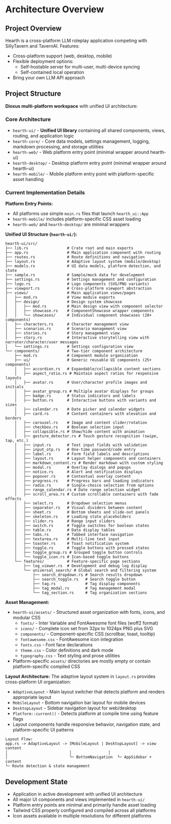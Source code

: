# Architecture Overview

## Project Overview

Hearth is a cross-platform LLM roleplay application competing with SillyTavern and TavernAI. Features:
- Cross-platform support (web, desktop, mobile)
- Flexible deployment options:
  - Self-hostable server for multi-user, multi-device syncing
  - Self-contained local operation
- Bring your own LLM API approach

## Project Structure

**Dioxus multi-platform workspace** with unified UI architecture:

### Core Architecture
- `hearth-ui/` - **Unified UI library** containing all shared components, views, routing, and application logic
- `hearth-core/` - Core data models, settings management, logging, markdown processing, and storage utilities
- `hearth-web/` - Web platform entry point (minimal wrapper around hearth-ui)
- `hearth-desktop/` - Desktop platform entry point (minimal wrapper around hearth-ui)
- `hearth-mobile/` - Mobile platform entry point with platform-specific asset handling

### Current Implementation Details

**Platform Entry Points:**
- All platforms use simple `main.rs` files that launch `hearth_ui::App`
- `hearth-mobile/` includes platform-specific CSS asset loading
- `hearth-web/` and `hearth-desktop/` are minimal wrappers

**Unified UI Structure (`hearth-ui/`):**
```
hearth-ui/src/
├── lib.rs                 # Crate root and main exports
├── app.rs                 # Main application component with routing
├── routes.rs              # Route definitions and navigation
├── layout.rs              # Adaptive layout system (mobile/desktop)
├── models.rs              # UI data models, platform detection, and state
├── sample.rs              # Sample/mock data for development
├── settings.rs            # Settings management and configuration
├── logo.rs                # Logo components (SVG/PNG variants)
├── viewport.rs            # Cross-platform viewport abstraction
├── views/                 # Main application views/pages
│   ├── mod.rs             # View module exports
│   ├── design/            # Design system showcase
│   │   ├── mod.rs         # Main design view with component selector
│   │   ├── showcase.rs    # ComponentShowcase wrapper components
│   │   └── showcases/     # Individual component showcases (20+ components)
│   ├── characters.rs      # Character management view
│   ├── scenarios.rs       # Scenario management view  
│   ├── stories.rs         # Story management view
│   ├── story.rs           # Interactive storytelling view with narrator/character/user messages
│   └── settings.rs        # Settings configuration view
└── components/            # Two-tier component architecture
    ├── mod.rs             # Component module organization
    ├── ui/                # Generic reusable UI components (25+ components)
    │   ├── accordion.rs   # Expandable/collapsible content sections
    │   ├── aspect_ratio.rs # Maintain aspect ratios for responsive layouts
    │   ├── avatar.rs      # User/character profile images and initials
    │   ├── avatar_group.rs # Multiple avatar displays for groups
    │   ├── badge.rs       # Status indicators and labels
    │   ├── button.rs      # Interactive buttons with variants and sizes
    │   ├── calendar.rs    # Date picker and calendar widgets
    │   ├── card.rs        # Content containers with elevation and borders
    │   ├── carousel.rs    # Image and content slider/rotation
    │   ├── checkbox.rs    # Boolean selection input
    │   ├── collapsible.rs # Show/hide content with animation
    │   ├── gesture_detector.rs # Touch gesture recognition (swipe, tap, etc.)
    │   ├── input.rs       # Text input fields with validation
    │   ├── input_otp.rs   # One-time password/code entry
    │   ├── label.rs       # Form field labels and descriptions
    │   ├── layout.rs      # Layout helper components and containers
    │   ├── markdown_content.rs # Render markdown with custom styling
    │   ├── modal.rs       # Overlay dialogs and popups
    │   ├── notice.rs      # Alert and notification displays
    │   ├── popover.rs     # Contextual overlay content
    │   ├── progress.rs    # Progress bars and loading indicators
    │   ├── radio.rs       # Single-choice selection from options
    │   ├── range_calendar.rs # Date range selection widget
    │   ├── scroll_area.rs # Custom scrollable containers with fade effects
    │   ├── select.rs      # Dropdown selection menus
    │   ├── separator.rs   # Visual dividers between content
    │   ├── sheet.rs       # Bottom sheets and slide-out panels
    │   ├── skeleton.rs    # Loading state placeholders
    │   ├── slider.rs      # Range input sliders
    │   ├── switch.rs      # Toggle switches for boolean states
    │   ├── table.rs       # Data display tables
    │   ├── tabs.rs        # Tabbed interface navigation
    │   ├── textarea.rs    # Multi-line text input
    │   ├── toaster.rs     # Toast notification system
    │   ├── toggle.rs      # Toggle buttons with pressed states
    │   ├── toggle_group.rs # Grouped toggle button controls
    │   └── toggle_icon.rs # Icon-based toggle buttons
    └── features/          # Feature-specific page sections
        ├── log_viewer.rs  # Development and debug log display
        └── universal_search/ # Global search and filtering system
            ├── search_dropdown.rs # Search results dropdown
            ├── search_toggle.rs   # Search toggle button
            ├── tag.rs             # Tag display components
            ├── tag_modal.rs       # Tag management modal
            └── tag_section.rs     # Tag organization sections
```

**Asset Management:**
- `hearth-ui/assets/` - Structured asset organization with fonts, icons, and modular CSS
  - `fonts/` - Inter Variable and FontAwesome font files (woff2 format)
  - `icons/` - Complete icon set from 32px to 1024px PNG plus SVG
  - `components/` - Component-specific CSS (scrollbar, toast, tooltip)
  - `fontawesome.css` - FontAwesome icon integration
  - `fonts.css` - Font face declarations
  - `theme.css` - Color definitions and dark mode
  - `typography.css` - Text styling and prose utilities
- Platform-specific `assets/` directories are mostly empty or contain platform-specific compiled CSS

**Layout Architecture:**
The adaptive layout system in `layout.rs` provides cross-platform UI organization:
- `AdaptiveLayout` - Main layout switcher that detects platform and renders appropriate layout
- `MobileLayout` - Bottom navigation bar layout for mobile devices
- `DesktopLayout` - Sidebar navigation layout for web/desktop
- `Platform::current()` - Detects platform at compile time using feature flags
- Layout components handle responsive behavior, navigation state, and platform-specific UI patterns

```
Layout Flow:
app.rs -> AdaptiveLayout -> [MobileLayout | DesktopLayout] -> view content
│                           │                │
│                           └─ BottomNavigation  └─ AppSidebar + content
└─ Route detection & state management
```

## Development State
- Application in active development with unified UI architecture
- All major UI components and views implemented in `hearth-ui/`
- Platform entry points are minimal and primarily handle asset loading
- Tailwind CSS properly configured and compiled across all platforms
- Icon assets available in multiple resolutions for different platforms